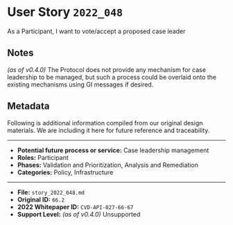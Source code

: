 
# User Story `2022_048` #

<!-- story-start -->As a Participant, I want to vote/accept a proposed case leader<!-- story-end -->

## Notes ##

*(as of v0.4.0)*
The Protocol does not provide any mechanism for case leadership to be managed, but such a process could be overlaid onto the existing mechanisms using GI messages if desired.


## Metadata ##

Following is additional information compiled from our original design materials.
We are including it here for future reference and traceability.

---

- **Potential future process or service:** Case leadership management
- **Roles:** Participant
- **Phases:** Validation and Prioritization, Analysis and Remediation
- **Categories:** Policy, Infrastructure

---

- **File:** `story_2022_048.md`
- **Original ID:** `66.2`
- **2022 Whitepaper ID:** `CVD-API-027-66-67`
- **Support Level:** *(as of v0.4.0)* Unsupported
